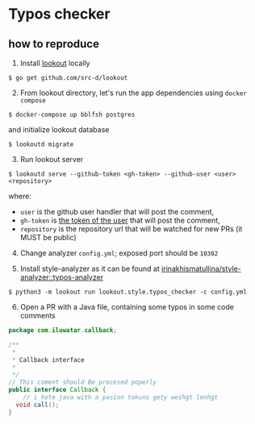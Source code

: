 # Typos checker

## how to reproduce

1. Install [lookout](https://github.com/src-d/lookout) locally
```shell
$ go get github.com/src-d/lookout
```

2. From lookout directory, let's run the app dependencies using `docker compose`
```shell
$ docker-compose up bblfsh postgres
```
and initialize lookout database
```shell
$ lookoutd migrate
```

3. Run lookout server
```shell
$ lookoutd serve --github-token <gh-token> --github-user <user> <repository>
```
where:
- `user` is the github user handler that will post the comment,
- `gh-token` is [the token of the user](https://help.github.com/articles/creating-a-personal-access-token-for-the-command-line) that will post the comment,
- `repository` is the repository url that will be watched for new PRs (it MUST be public)

4. Change analyzer `config.yml`; exposed port should be `10302`

5. Install style-analyzer as it can be found at [irinakhismatullina/style-analyzer::typos-analyzer](https://github.com/irinakhismatullina/style-analyzer/tree/feature/typos-analyzer)
```shell
$ python3 -m lookout run lookout.style.typos_checker -c config.yml
```

6. Open a PR with a Java file, containing some typos in some code comments
```java
package com.iluwatar.callback;

/**
 * 
 * Callback interface
 * 
 */
// This coment should Be procesed poperly
public interface Callback {
    // i hote java with a pasion tokuns gety weihgt lenhgt
  void call();
}
```
